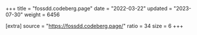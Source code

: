 +++
title = "fossdd.codeberg.page"
date = "2022-03-22"
updated = "2023-07-30"
weight = 6456

[extra]
source = "https://fossdd.codeberg.page/"
ratio = 34
size = 6
+++
